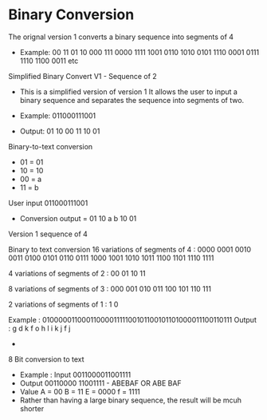 # Binary Conversion

The orignal version 1 converts a binary sequence into segments of 4 
- Example: 00 11 01 10 000 111 0000 1111 1001 0110 1010 0101 1110 0001 0111 1110 1100 0011 etc 
 
Simplified Binary Convert V1 - Sequence of 2 
- This is a simplified version of version 1 
It allows the user to input a binary sequence and separates the sequence into segments of two.

- Example: 011000111001
- Output: 01 10 00 11 10 01

Binary-to-text conversion
- 01 = 01
- 10 = 10
- 00 = a
- 11 = b

User input 011000111001
- Conversion output = 01 10 a b 10 01

Version 1 sequence of 4

Binary to text conversion 
16 variations of segments of 4 : 
0000
0001
0010
0011
0100
0101
0110
0111
1000
1001
1010
1011
1100
1101
1110
1111

4 variations of segments of 2 :
00
01
10
11

8 variations of segments of 3 : 
000
001
010
011
100
101
110
111


2 variations of segments of 1 : 
1
0

Example : 0100000110001100001111100101100101101000011100110111
Output : g d k f o h l i k j f j

-
8 Bit conversion to text
- Example : Input 0011000011001111
- Output 00110000 11001111 - ABEBAF OR ABE BAF
- Value A = 00 B = 11 E = 0000 f = 1111
- Rather than having a large binary sequence, the result will be mcuh shorter

